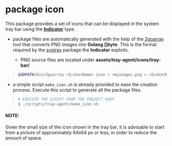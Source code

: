 # package icon

This package provides a set of icons that can be displayed in the 
system tray bar using the [**Indicator**](https://github.com/liqotech/liqo-agent/internal/tray-agent/app-indicator/Indicator) type.

- package files are automatically generated with the help of the 
[2goarray](https://github.com/cratonica/2goarray) tool that converts PNG 
images into **Golang []byte**. This is the format required by the 
[systray](https://github.com/getlantern/systray) package the **Indicator** exploits.

  - PNG source files are located under **assets/tray-agent/icons/tray-bar/**

> ```bash
>$GOPATH/bin/2goarray <IcoVarName> icon < <myimage>.png > <IcoVarName>.go
> ```

- a simple script ```make_icon.sh``` is already provided to ease the 
creation process. Execute this script to generate all the package files.
> ```bash
> # EXECUTE THE SCRIPT FROM THE PROJECT ROOT
> $ ./scripts/tray-agent/make_icon.sh
> ```

#### NOTE:
Given the small size of the icon shown in the tray bar, it is advisable to start 
from a picture of approximately 64x64 px 
or less, in order to reduce the amount of space.
